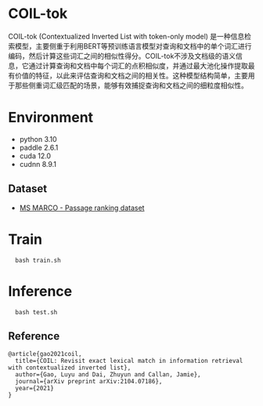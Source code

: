 # COIL-tok

COIL-tok (Contextualized Inverted List with token-only model) 是一种信息检索模型，主要侧重于利用BERT等预训练语言模型对查询和文档中的单个词汇进行编码，然后计算这些词汇之间的相似性得分。COIL-tok不涉及文档级的语义信息，它通过计算查询和文档中每个词汇的点积相似度，并通过最大池化操作提取最有价值的特征，以此来评估查询和文档之间的相关性。这种模型结构简单，主要用于那些侧重词汇级匹配的场景，能够有效捕捉查询和文档之间的细粒度相似性。

# Environment
- python 3.10
- paddle 2.6.1
- cuda 12.0
- cudnn 8.9.1

## Dataset 
- [MS MARCO - Passage ranking dataset](https://microsoft.github.io/msmarco/Datasets#passage-ranking-dataset)

# Train

```
  bash train.sh
```

# Inference
```
  bash test.sh
```

## Reference 
```
@article{gao2021coil,
  title={COIL: Revisit exact lexical match in information retrieval with contextualized inverted list},
  author={Gao, Luyu and Dai, Zhuyun and Callan, Jamie},
  journal={arXiv preprint arXiv:2104.07186},
  year={2021}
}
```